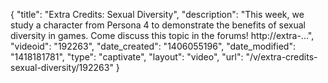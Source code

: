 {
    "title": "Extra Credits: Sexual Diversity",
    "description": "This week, we study a character from Persona 4 to demonstrate the benefits of sexual diversity in games. Come discuss this topic in the forums! http:\/\/extra-...",
    "videoid": "192263",
    "date_created": "1406055196",
    "date_modified": "1418181781",
    "type": "captivate",
    "layout": "video",
    "url": "\/v\/extra-credits-sexual-diversity\/192263"
}